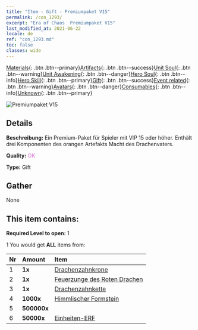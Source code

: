 ```yaml
---
title: "Item - Gift - Premiumpaket V15"
permalink: /con_1293/
excerpt: "Era of Chaos  Premiumpaket V15"
last_modified_at: 2021-06-22
locale: de
ref: "con_1293.md"
toc: false
classes: wide
---
```

 [Materials](/ItemsDE/){: .btn .btn--primary}[Artifacts](/ItemsDE/Artifacts/){: .btn .btn--success}[Unit Soul](/ItemsDE/UnitSoul/){: .btn .btn--warning}[Unit Awakening](/ItemsDE/UnitAwakening/){: .btn .btn--danger}[Hero Soul](/ItemsDE/HeroSoul/){: .btn .btn--info}[Hero Skill](/ItemsDE/HeroSkill/){: .btn .btn--primary}[Gift](/ItemsDE/Gift/){: .btn .btn--success}[Event related](/ItemsDE/Events/){: .btn .btn--warning}[Avatars](/ItemsDE/Avatars/){: .btn .btn--danger}[Consumables](/ItemsDE/Consumables/){: .btn .btn--info}[Unknown](/ItemsDE/Unknown/){: .btn .btn--primary}

 ![Premiumpaket V15](/images/t/i_905015.png)

## Details
 **Beschreibung:** Ein Premium-Paket für Spieler mit VIP 15 oder höher. Enthält drei Komponenten des orangen Artefakts Macht des Drachenvaters.

 **Quality:** <span style="color: #DA70D6">OK</span>

 **Type:** Gift

## Gather

  None

## This item contains:

 **Required Level to open:** 1

 1 You would get **ALL** items  from:

  | Nr | Amount |     Item    |
  |:---|:-------|:------------|
  | 1 |  **1x** | [Drachenzahnkrone](/ItemsDE/art_147/) |  | 
  | 2 |  **1x** | [Feuerzunge des Roten Drachen](/ItemsDE/art_146/) |  | 
  | 3 |  **1x** | [Drachenzahnkette](/ItemsDE/art_149/) |  | 
  | 4 |  **1000x** | [Himmlischer Formstein](/ItemsDE/art_188/) |  | 
  | 5 |  **500000x** | <i class="fas fa-coins"/> |  | 
  | 6 |  **50000x** | [Einheiten-ERF](/ItemsDE/con_902/) |  | 

